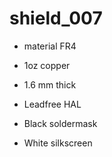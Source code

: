# shield_007

- material FR4

- 1oz copper
- 1.6 mm thick
- Leadfree HAL
- Black soldermask
- White silkscreen